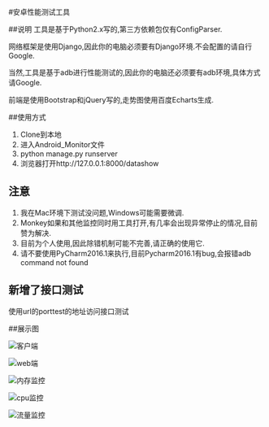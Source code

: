 #安卓性能测试工具

##说明
工具是基于Python2.x写的,第三方依赖包仅有ConfigParser.

网络框架是使用Django,因此你的电脑必须要有Django环境.不会配置的请自行Google.

当然,工具是基于adb进行性能测试的,因此你的电脑还必须要有adb环境,具体方式请Google.

前端是使用Bootstrap和jQuery写的,走势图使用百度Echarts生成.

##使用方式
1. Clone到本地
2. 进入Android_Monitor文件
3. python manage.py runserver
4. 浏览器打开http://127.0.0.1:8000/datashow

## 注意
1. 我在Mac环境下测试没问题,Windows可能需要微调.
2. Monkey如果和其他监控同时用工具打开,有几率会出现异常停止的情况,目前赞为解决.
3. 目前为个人使用,因此除错机制可能不完善,请正确的使用它.
4. 请不要使用PyCharm2016.1来执行,目前Pycharm2016.1有bug,会报错adb command not found

## 新增了接口测试
使用url的porttest的地址访问接口测试

##展示图

![客户端](http://7xsgl3.com1.z0.glb.clouddn.com/6E2A853B-7FA1-46DB-970B-E153C53EB2AD.png)

![web端](http://7xsgl3.com1.z0.glb.clouddn.com/D40ABEF3-5AFF-4107-8DE9-1219E92A724E.png)

![内存监控](http://7xsgl3.com1.z0.glb.clouddn.com/3F7C7D57-9435-4DFE-9CAC-08AB2F5D7619.png)

![cpu监控](http://7xsgl3.com1.z0.glb.clouddn.com/20C18466-D2BE-4BF8-A848-57F6EC551E0F.png)

![流量监控](http://7xsgl3.com1.z0.glb.clouddn.com/02C218C4-5922-439C-A63B-10BC5661C5F4.png)